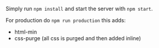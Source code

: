 Simply run `npm install` and start the server with `npm start`.

For production do `npm run production` this adds:

- html-min
- css-purge (all css is purged and then added inline)

